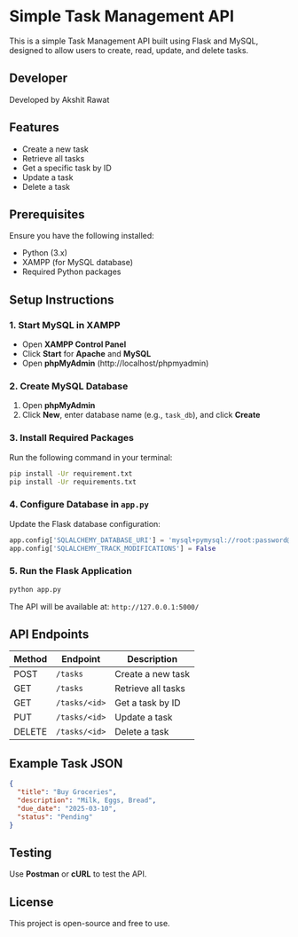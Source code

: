 # Simple Task Management API

This is a simple Task Management API built using Flask and MySQL, designed to allow users to create, read, update, and delete tasks.

## Developer

Developed by Akshit Rawat

## Features
- Create a new task
- Retrieve all tasks
- Get a specific task by ID
- Update a task
- Delete a task

## Prerequisites
Ensure you have the following installed:
- Python (3.x)
- XAMPP (for MySQL database)
- Required Python packages

## Setup Instructions

### 1. Start MySQL in XAMPP
- Open **XAMPP Control Panel**
- Click **Start** for **Apache** and **MySQL**
- Open **phpMyAdmin** (http://localhost/phpmyadmin)

### 2. Create MySQL Database
1. Open **phpMyAdmin**
2. Click **New**, enter database name (e.g., `task_db`), and click **Create**

### 3. Install Required Packages
Run the following command in your terminal:
```bash
pip install -Ur requirement.txt
pip install -Ur requirements.txt
```

### 4. Configure Database in `app.py`
Update the Flask database configuration:
```python
app.config['SQLALCHEMY_DATABASE_URI'] = 'mysql+pymysql://root:password@localhost/task_db'
app.config['SQLALCHEMY_TRACK_MODIFICATIONS'] = False
```

### 5. Run the Flask Application
```bash
python app.py
```
The API will be available at: `http://127.0.0.1:5000/`

## API Endpoints

| Method | Endpoint            | Description          |
|--------|---------------------|----------------------|
| POST   | `/tasks`            | Create a new task   |
| GET    | `/tasks`            | Retrieve all tasks  |
| GET    | `/tasks/<id>`       | Get a task by ID    |
| PUT    | `/tasks/<id>`       | Update a task       |
| DELETE | `/tasks/<id>`       | Delete a task       |

## Example Task JSON
```json
{
  "title": "Buy Groceries",
  "description": "Milk, Eggs, Bread",
  "due_date": "2025-03-10",
  "status": "Pending"
}
```

## Testing
Use **Postman** or **cURL** to test the API.

## License
This project is open-source and free to use.

